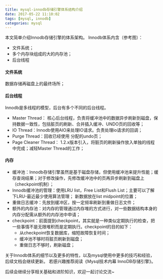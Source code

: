 ```yaml
---
title: mysql-innodb存储引擎体系结构介绍
date: 2017-05-22 11:10:02
tags: [mysql, innodb]
categories: mysql
---
```

  本文简单介绍Innodb存储引擎的体系架构。
  Innodb体系内含（参考图）：
  - 文件系统；
  - 多个内存块组成的大的内存池；
  - 后台线程

#### 文件系统
   数据存储再磁盘上的最终场所；

#### 后台线程
   Innodb是多线程的模型，后台有多个不同的后台线程。
   - Master Thread： 核心后台线程，负责将缓冲池中的数据异步刷新到磁盘，保持数据一致性，包括脏页的刷新、合并插入缓冲、UNDO页的回收等；
   - IO Thread：Innodb使用AIO来处理IO请求。负责处理io请求的回调；
   - Purge Thread：回收已经使用 分配的undo页；
   - Page Cleaner Thread： 1.2.x版本引入，将脏页的刷新操作放入单独的线程中完成；减轻Master Thread的工作；


#### 内存
   - 缓冲池：Innodb存储引擎虽然是基于磁盘存储，但使用缓冲池来提升性能；缓存查询结果；对于修改操作，先修改缓冲池中的页再异步刷新到磁盘上（checkpoint机制）；
   - Innodb缓冲池的管理：使用LRU list，Free List和Flush List；主要可以了解下LRU-最近最少使用算法管理；
  新数据放在list midpoint的位置；
  - 重做日志缓冲：先放到缓冲区，按一定频率刷新到重做日志文件；
  - 额外的内存池：对内存的管理通过内存堆的方式进行，对一些数据结构本身的内存分配需从额外的内存池中申请；
  - checkpoint：前面提到checkpoint，其实就是一种类似定期执行的检查，把一些事情不是无限堆积而是定期执行。checkpoint的目的如下：
      - 从checkpoint恢复数据库，缩短故障恢复时间；
      - 缓冲池不够时将脏页刷新到磁盘；
      - 重做日志不够时，刷新磁盘；



关于Innodb体系的细节以及更多的特性，以及mysql使用中更多的技巧和经验，后续文档会继续更新。
若感兴趣推荐阅读《Mysql技术内幕 InnoDB存储引擎》。

后续会继续分享相关基础和进阶知识，欢迎一起讨论交流~
